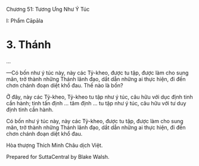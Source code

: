  

Chương 51: Tương Ưng Như Ý Túc

I: Phẩm Cāpāla

# 3\. Thánh

…

—Có bốn như ý túc này, này các Tỷ-kheo, được tu tập, được làm cho sung mãn, trở thành những Thánh lãnh đạo, dắt dẫn những ai thực hiện, đi đến chơn chánh đoạn diệt khổ đau. Thế nào là bốn?

Ở đây, này các Tỷ-kheo, Tỷ-kheo tu tập như ý túc, câu hữu với dục định tinh cần hành; tinh tấn định … tâm định … tu tập như ý túc, câu hữu với tư duy định tinh cần hành.

Có bốn như ý túc này, này các Tỷ-kheo, được tu tập, được làm cho sung mãn, trở thành những Thánh lãnh đạo, dắt dẫn những ai thực hiện, đi đến chơn chánh đoạn diệt khổ đau.

Hòa thượng Thích Minh Châu dịch Việt.

Prepared for SuttaCentral by Blake Walsh.